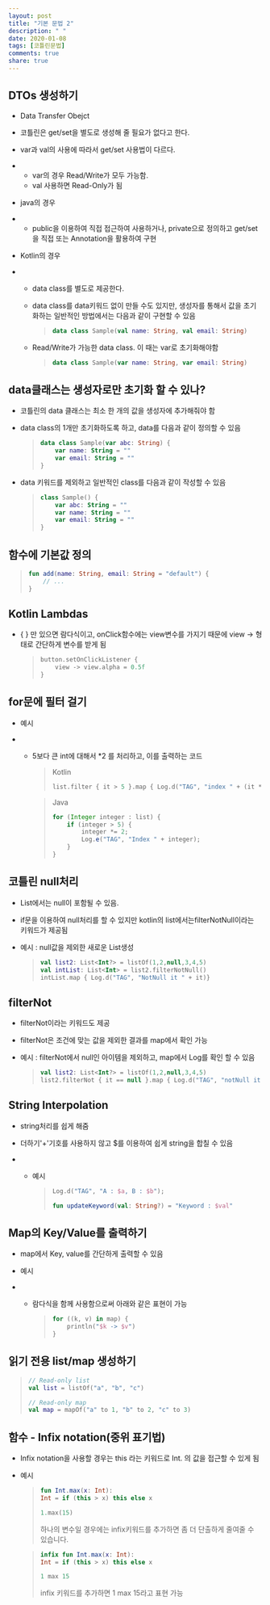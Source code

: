 ```yaml
---
layout: post
title: "기본 문법 2"
description: " "
date: 2020-01-08
tags: [코틀린문법]
comments: true
share: true
---
```


## DTOs 생성하기

- Data Transfer Obejct

- 코틀린은 get/set을 별도로 생성해 줄 필요가 없다고 한다.

- var과 val의 사용에 따라서 get/set 사용법이 다르다.

- - var의 경우 Read/Write가 모두 가능함.
  - val 사용하면 Read-Only가 됨

- java의 경우

- - public을 이용하여 직접 접근하여 사용하거나, private으로 정의하고 get/set을 직접 또는 Annotation을 활용하여 구현

- Kotlin의 경우

- - data class를 별도로 제공한다.

  - data class를 data키워드 없이 만들 수도 있지만, 생성자를 통해서 값을 초기화하는 일반적인 방법에서는 다음과 같이 구현할 수 있음

    > ```kotlin
    > data class Sample(val name: String, val email: String)
    > ```

  - Read/Write가 가능한 data class. 이 때는 var로 초기화해야함

    > ```kotlin
    > data class Sample(var name: String, var email: String)
    > ```



## data클래스는 생성자로만 초기화 할 수 있나?

- 코틀린의 data 클래스는 최소 한 개의 값을 생성자에 추가해줘야 함

- data class의 1개만 초기화하도록 하고, data를 다음과 같이 정의할 수 있음

  > ```kotlin
  > data class Sample(var abc: String) {
  >     var name: String = ""
  >     var email: String = ""
  > }
  > ```

* data 키워드를 제외하고 일반적인 class를 다음과 같이 작성할 수 있음

  > ```kotlin
  > class Sample() {
  >     var abc: String = ""
  >     var name: String = ""
  >     var email: String = ""
  > }
  > ```



## 함수에 기본값 정의

> ```kotlin
> fun add(name: String, email: String = "default") {
>     // ...
> }
> ```



## Kotlin Lambdas

- { } 만 있으면 람다식이고, onClick함수에는 view변수를 가지기 때문에 view -> 형태로 간단하게 변수를 받게 됨

  > ```kotlin
  > button.setOnClickListener {
  >     view -> view.alpha = 0.5f
  > }
  > ```



## for문에 필터 걸기

- 예시

- - 5보다 큰 int에 대해서 *2 를 처리하고, 이를 출력하는 코드

    > Kotlin
    >
    > ```kotlin
    > list.filter { it > 5 }.map { Log.d("TAG", "index " + (it * 2)) }
    > ```

    > Java
    >
    > ```java
    > for (Integer integer : list) {
    >     if (integer > 5) {
    >         integer *= 2;
    >         Log.e("TAG", "Index " + integer);
    >     }
    > }
    > ```



## 코틀린 null처리

- List에서는 null이 포함될 수 있음.

- if문을 이용하여 null처리를 할 수 있지만 kotlin의 list에서는filterNotNull이라는 키워드가 제공됨

- 예시 : null값을 제외한 새로운 List생성

  > ```kotlin
  > val list2: List<Int?> = listOf(1,2,null,3,4,5)
  > val intList: List<Int> = list2.filterNotNull()
  > intList.map { Log.d("TAG", "NotNull it " + it)}
  > ```



## filterNot

- filterNot이라는 키워드도 제공

- filterNot은 조건에 맞는 값을 제외한 결과를 map에서 확인 가능

- 예시 : filterNot에서 null인 아이템을 제외하고, map에서 Log를 확인 할 수 있음

  > ```kotlin
  > val list2: List<Int?> = listOf(1,2,null,3,4,5)
  > list2.filterNot { it == null }.map { Log.d("TAG", "notNull it " + it) }
  > ```



## String Interpolation

- string처리를 쉽게 해줌

- 더하기'+'기호를 사용하지 않고 $를 이용하여 쉽게 string을 합칠 수 있음

- - 예시

    > ```kotlin
    > Log.d("TAG", "A : $a, B : $b");
    > 
    > fun updateKeyword(val: String?) = "Keyword : $val"
    > ```



## Map의 Key/Value를 출력하기

- map에서 Key, value를 간단하게 출력할 수 있음

- 예시

- - 람다식을 함께 사용함으로써 아래와 같은 표현이 가능

    > ```kotlin
    > for ((k, v) in map) {
    >     println("$k -> $v")
    > }
    > ```



## 읽기 전용 list/map 생성하기

> ```kotlin
> // Read-only list
> val list = listOf("a", "b", "c")
> 
> // Read-only map
> val map = mapOf("a" to 1, "b" to 2, "c" to 3)
> ```



## 함수 - Infix notation(중위 표기법)

- Infix notation을 사용할 경우는 this 라는 키워드로 Int. 의 값을 접근할 수 있게 됨

- 예시

  > ```kotlin
  > fun Int.max(x: Int):
  > Int = if (this > x) this else x
  > 
  > 1.max(15)
  > ```
  >
  > 하나의 변수일 경우에는 infix키워드를 추가하면 좀 더 단출하게 줄여줄 수 있습니다.

  > ```kotlin
  > infix fun Int.max(x: Int):
  > Int = if (this > x) this else x
  > 
  > 1 max 15
  > ```
  >
  > infix 키워드를 추가하면 1 max 15라고 표현 가능

